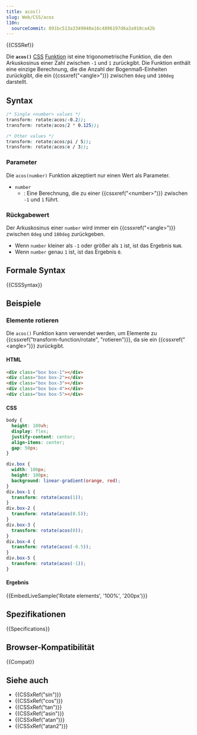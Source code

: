 ```yaml
---
title: acos()
slug: Web/CSS/acos
l10n:
  sourceCommit: 891bc513a3349040a16c4896197d6a3a910ca42b
---
```


{{CSSRef}}

Die **`acos()`** [CSS](/de/docs/Web/CSS) [Funktion](/de/docs/Web/CSS/CSS_Values_and_Units/CSS_Value_Functions) ist eine trigonometrische Funktion, die den Arkuskosinus einer Zahl zwischen `-1` und `1` zurückgibt. Die Funktion enthält eine einzige Berechnung, die die Anzahl der Bogenmaß-Einheiten zurückgibt, die ein {{cssxref("&lt;angle&gt;")}} zwischen `0deg` und `180deg` darstellt.

## Syntax

```css
/* Single <number> values */
transform: rotate(acos(-0.2));
transform: rotate(acos(2 * 0.125));

/* Other values */
transform: rotate(acos(pi / 5));
transform: rotate(acos(e / 3));
```

### Parameter

Die `acos(number)` Funktion akzeptiert nur einen Wert als Parameter.

- `number`
  - : Eine Berechnung, die zu einer {{cssxref("&lt;number&gt;")}} zwischen `-1` und `1` führt.

### Rückgabewert

Der Arkuskosinus einer `number` wird immer ein {{cssxref("&lt;angle&gt;")}} zwischen `0deg` und `180deg` zurückgeben.

- Wenn `number` kleiner als `-1` oder größer als `1` ist, ist das Ergebnis `NaN`.
- Wenn `number` genau `1` ist, ist das Ergebnis `0`.

## Formale Syntax

{{CSSSyntax}}

## Beispiele

### Elemente rotieren

Die `acos()` Funktion kann verwendet werden, um Elemente zu {{cssxref("transform-function/rotate", "rotieren")}}, da sie ein {{cssxref("&lt;angle&gt;")}} zurückgibt.

#### HTML

```html
<div class="box box-1"></div>
<div class="box box-2"></div>
<div class="box box-3"></div>
<div class="box box-4"></div>
<div class="box box-5"></div>
```

#### CSS

```css hidden
body {
  height: 100vh;
  display: flex;
  justify-content: center;
  align-items: center;
  gap: 50px;
}
```

```css
div.box {
  width: 100px;
  height: 100px;
  background: linear-gradient(orange, red);
}
div.box-1 {
  transform: rotate(acos(1));
}
div.box-2 {
  transform: rotate(acos(0.5));
}
div.box-3 {
  transform: rotate(acos(0));
}
div.box-4 {
  transform: rotate(acos(-0.5));
}
div.box-5 {
  transform: rotate(acos(-1));
}
```

#### Ergebnis

{{EmbedLiveSample('Rotate elements', '100%', '200px')}}

## Spezifikationen

{{Specifications}}

## Browser-Kompatibilität

{{Compat}}

## Siehe auch

- {{CSSxRef("sin")}}
- {{CSSxRef("cos")}}
- {{CSSxRef("tan")}}
- {{CSSxRef("asin")}}
- {{CSSxRef("atan")}}
- {{CSSxRef("atan2")}}
